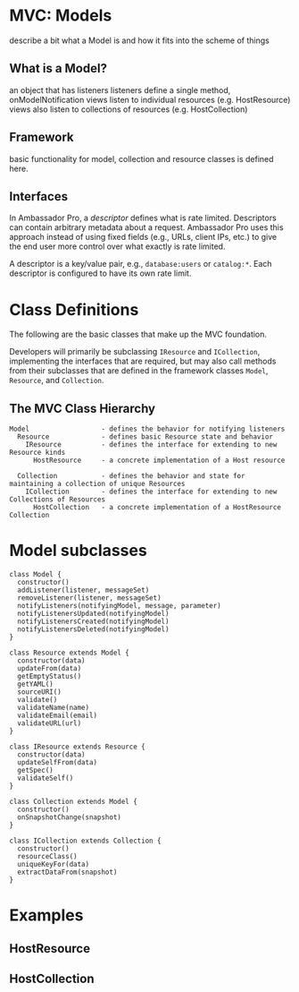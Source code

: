 # MVC: Models

describe a bit what a Model is and how it fits into the scheme of things

## What is a Model?

an object that has listeners
listeners define a single method, onModelNotification
views listen to individual resources (e.g. HostResource)
views also listen to collections of resources (e.g. HostCollection)

## Framework

basic functionality for model, collection and resource classes is defined
here.

## Interfaces

In Ambassador Pro, a _descriptor_ defines what is rate
limited. Descriptors can contain arbitrary metadata about a request.
Ambassador Pro uses this approach instead of using fixed fields (e.g.,
URLs, client IPs, etc.) to give the end user more control over what
exactly is rate limited.

A descriptor is a key/value pair, e.g., `database:users` or
`catalog:*`. Each descriptor is configured to have its own rate limit.


# Class Definitions

The following are the basic classes that make up the MVC foundation.

Developers will primarily be subclassing `IResource` and `ICollection`, implementing the interfaces that are required,
but may also call methods from their subclasses that are defined in the framework classes
`Model`, `Resource`, and `Collection`.

## The MVC Class Hierarchy

```
Model                  - defines the behavior for notifying listeners
  Resource             - defines basic Resource state and behavior
    IResource          - defines the interface for extending to new Resource kinds
      HostResource     - a concrete implementation of a Host resource
      
  Collection           - defines the behavior and state for maintaining a collection of unique Resources
    ICollection        - defines the interface for extending to new Collections of Resources
      HostCollection   - a concrete implementation of a HostResource Collection
```


# Model subclasses

```
class Model {
  constructor()
  addListener(listener, messageSet)
  removeListener(listener, messageSet)
  notifyListeners(notifyingModel, message, parameter)
  notifyListenersUpdated(notifyingModel)
  notifyListenersCreated(notifyingModel)
  notifyListenersDeleted(notifyingModel)
}
```

```
class Resource extends Model {
  constructor(data)
  updateFrom(data)
  getEmptyStatus()
  getYAML()
  sourceURI()
  validate()
  validateName(name)
  validateEmail(email)
  validateURL(url)
}
```

```
class IResource extends Resource {
  constructor(data)
  updateSelfFrom(data)
  getSpec()
  validateSelf()
}
```


```
class Collection extends Model {
  constructor()
  onSnapshotChange(snapshot)
}
```

```
class ICollection extends Collection {
  constructor()
  resourceClass()
  uniqueKeyFor(data)
  extractDataFrom(snapshot)
}
```


# Examples

## HostResource


## HostCollection


